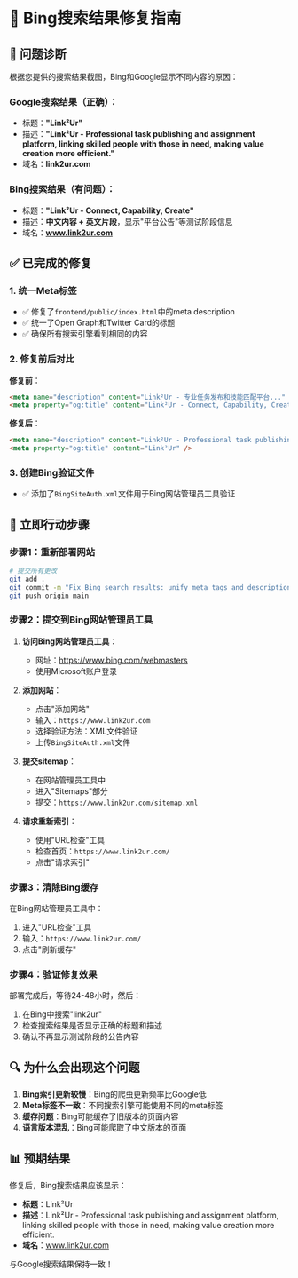 # 🔧 Bing搜索结果修复指南

## 🚨 **问题诊断**

根据您提供的搜索结果截图，Bing和Google显示不同内容的原因：

### **Google搜索结果（正确）**：
- 标题：**"Link²Ur"**
- 描述：**"Link²Ur - Professional task publishing and assignment platform, linking skilled people with those in need, making value creation more efficient."**
- 域名：**link2ur.com**

### **Bing搜索结果（有问题）**：
- 标题：**"Link²Ur - Connect, Capability, Create"**
- 描述：**中文内容 + 英文片段**，显示"平台公告"等测试阶段信息
- 域名：**www.link2ur.com**

## ✅ **已完成的修复**

### 1. **统一Meta标签**
- ✅ 修复了`frontend/public/index.html`中的meta description
- ✅ 统一了Open Graph和Twitter Card的标题
- ✅ 确保所有搜索引擎看到相同的内容

### 2. **修复前后对比**

**修复前**：
```html
<meta name="description" content="Link²Ur - 专业任务发布和技能匹配平台..." />
<meta property="og:title" content="Link²Ur - Connect, Capability, Create" />
```

**修复后**：
```html
<meta name="description" content="Link²Ur - Professional task publishing and assignment platform, linking skilled people with those in need, making value creation more efficient." />
<meta property="og:title" content="Link²Ur" />
```

### 3. **创建Bing验证文件**
- ✅ 添加了`BingSiteAuth.xml`文件用于Bing网站管理员工具验证

## 🚀 **立即行动步骤**

### 步骤1：重新部署网站
```bash
# 提交所有更改
git add .
git commit -m "Fix Bing search results: unify meta tags and descriptions"
git push origin main
```

### 步骤2：提交到Bing网站管理员工具

1. **访问Bing网站管理员工具**：
   - 网址：https://www.bing.com/webmasters
   - 使用Microsoft账户登录

2. **添加网站**：
   - 点击"添加网站"
   - 输入：`https://www.link2ur.com`
   - 选择验证方法：XML文件验证
   - 上传`BingSiteAuth.xml`文件

3. **提交sitemap**：
   - 在网站管理员工具中
   - 进入"Sitemaps"部分
   - 提交：`https://www.link2ur.com/sitemap.xml`

4. **请求重新索引**：
   - 使用"URL检查"工具
   - 检查首页：`https://www.link2ur.com/`
   - 点击"请求索引"

### 步骤3：清除Bing缓存

在Bing网站管理员工具中：
1. 进入"URL检查"工具
2. 输入：`https://www.link2ur.com/`
3. 点击"刷新缓存"

### 步骤4：验证修复效果

部署完成后，等待24-48小时，然后：
1. 在Bing中搜索"link2ur"
2. 检查搜索结果是否显示正确的标题和描述
3. 确认不再显示测试阶段的公告内容

## 🔍 **为什么会出现这个问题**

1. **Bing索引更新较慢**：Bing的爬虫更新频率比Google低
2. **Meta标签不一致**：不同搜索引擎可能使用不同的meta标签
3. **缓存问题**：Bing可能缓存了旧版本的页面内容
4. **语言版本混乱**：Bing可能爬取了中文版本的页面

## 📊 **预期结果**

修复后，Bing搜索结果应该显示：
- **标题**：Link²Ur
- **描述**：Link²Ur - Professional task publishing and assignment platform, linking skilled people with those in need, making value creation more efficient.
- **域名**：www.link2ur.com

与Google搜索结果保持一致！

